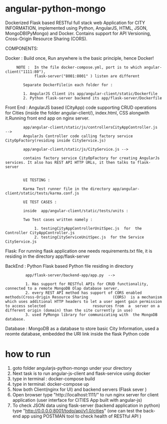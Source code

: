 
# angular-python-mongo
Dockerized Flask based RESTful full stack web Application for CITY INFORMATION, implemented using Python, AngularJS, HTML, JSON, MongoDB(PyMongo) and Docker.
Contains support for API Versioning, Cross-Origin Resource Sharing (CORS).

COMPONENTS: 

Docker : Build once, Run anywhere is the basic principle, hence Docker! 
		
		 NOTE :  In the file docker-compose.yml, port is to which angular-client("1111:80"), 
		 		 flask-server("8001:8001" ) listen are different
		 		
		 	Separate DockerFile(in each folder for :

		 	1. AngularJS Client its app/angular-client/static/Dockerfile  
		 	2. Python flask-server backend its app/flask-server/Dockerfile


Front End : AngularJS based (CityApp) code supporting CRUD operations for Cities (inside the folder angular-client/), 
			index.html, CSS alongwith it.Running front end app on nginx server.

			app/angular-client/static/js/controllersCityAppController.js  --> 
            AngularJs Controller code calling factory service CityOpFactory(residing inside CityService.js) 	                     

			app/angular-client/static/js/CityService.js --> 

			contains factory service CityOpFactory for creating AngularJs services. It also has REST API HTTP URLs, it then talks to flask-server   


			UI TESTING :

			Karma Test runner file in the directory app/angular-client/static/tests/karma.conf.js 

			UI TEST CASES : 

			inside  app/angular-client/static/tests/units : 

			Two Test cases written namely :

				 1. testingCityAppControllerUnitSpec.js  for  the Controller CityAppController.js 
				 2. testingCityServiceUnitSpec.js  for the Service CityService.js 


Flask:    For running flask application one needs requirements.txt file, it is residing in the directory app/flask-server 	


BackEnd :  Python Flask based Python file residing in directory 

			 app/flask-server/backend-app/app.py  --> 

			 1. Has support for RESTful APIs for CRUD functionality, connected to a remote MongoDB Olap database server, 
			 2. every REST API method has support of CORS enabled methods(Cross-Origin Resource Sharing  		  (CORS)  is a mechanism which uses additional HTTP headers to let a user agent gain permission to access selected 				       resources from  a  server on a different origin (domain) than the site currently in use)
			 3. used PyMongo library for communicating with  the MongoDB database.

Database : MongoDB as a database to store basic City Information, used a reomte database, embedded the URI link inside the         			   flask Python code    


# how to run

1. goto folder angularjs-python-mongo under your directory
2. Next task is to run angular-js-client and flask-service using docker
2. type in terminal :  docker-compose build
3. type in terminal:  docker-compose up 
4. Now both Client(nginx for UI) and backend servers (Flask sever )
5. Open browser type "http://localhost:1111/" to run nginx server for client application (user interface for CITIES App built with angular-js)
6. To check JSON data using flask-server (backend application in python) type "http://0.0.0.0:8001/todo/api/v1.0/cities" (one can test the back-end app using POSTMAN tool to check health of RESTful API )
